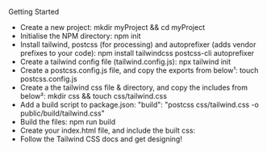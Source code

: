 Getting Started
- Create a new project: mkdir myProject && cd myProject
- Initialise the NPM directory: npm init
- Install tailwind, postcss (for processing) and autoprefixer (adds vendor prefixes to your code): npm install tailwindcss postcss-cli autoprefixer
- Create a tailwind config file (tailwind.config.js): npx tailwind init
- Create a postcss.config.js file, and copy the exports from below¹: touch postcss.config.js
- Create a the tailwind css file & directory, and copy the includes from below²: mkdir css && touch css/tailwind.css
- Add a build script to package.json: "build": "postcss css/tailwind.css -o public/build/tailwind.css"
- Build the files: npm run build
- Create your index.html file, and include the built css: <link rel="stylesheet" href="build/tailwind.css">
- Follow the Tailwind CSS docs and get designing!